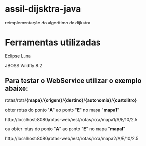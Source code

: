 # assil-dijsktra-java 
reimplementação do algoritimo de dijkstra


# Ferramentas utilizadas
Eclipse Luna

JBOSS Wildfly 8.2

## Para testar o WebService utilizar o exemplo abaixo:

rotas/rota/__{mapa}__/__{origem}__/__{destino}__/__{autonomia}__/__{custolitro}__

obter rotas do ponto "__A__" ao ponto "__E__" no mapa "__mapa1__"

http://localhost:8080/rotas-web/rest/rotas/rota/mapa1/A/E/10/2.5

ou obter rotas do ponto "__A__" ao ponto "__E__" no mapa "__mapa1__"

http://localhost:8080/rotas-web/rest/rotas/rota/mapa2/A/E/10/2.5

